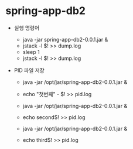 # spring-app-db2

- 실행 명령어
  - java -jar spring-app-db2-0.0.1.jar &
  - jstack -l $! >> dump.log
  - sleep 1
  - jstack -l $! >> dump.log


- PID 파일 저장
  - java -jar /opt/jar/spring-app-db2-0.0.1.jar &
  - echo "첫번째" - $! >> pid.log

  - java -jar /opt/jar/spring-app-db2-0.0.1.jar &
  - echo second$! >> pid.log

  - java -jar /opt/jar/spring-app-db2-0.0.1.jar &
  - echo third$! >> pid.log